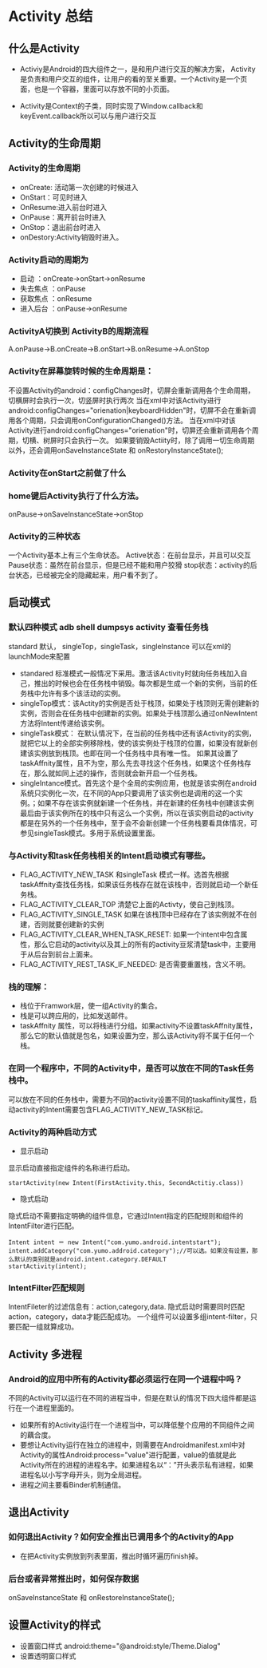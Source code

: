 # Activity 总结

## 什么是Activity 

* Activiy是Android的四大组件之一，是和用户进行交互的解决方案，
  Activity是负责和用户交互的组件，让用户的看的至关重要。一个Activity是一个页面，也是一个容器，里面可以存放不同的小页面。
  
* Activity是Context的子类，同时实现了Window.callback和keyEvent.callback所以可以与用户进行交互

## Activity的生命周期
     
### Activity的生命周期

* onCreate: 活动第一次创建的时候进入
* OnStart：可见时进入
* OnResume:进入前台时进入
* OnPause：离开前台时进入
* OnStop：退出前台时进入
* onDestory:Activity销毁时进入。

### Activity启动的周期为

* 启动 ：onCreate->onStart->onResume
* 失去焦点 ：onPause
* 获取焦点 ：onResume
* 进入后台 ：onPause->onResume

### ActivityA切换到 ActivityB的周期流程

A.onPause->B.onCreate->B.onStart->B.onResume->A.onStop

### Activity在屏幕旋转时候的生命周期是：

不设置Activity的android：configChanges时，切屏会重新调用各个生命周期，切横屏时会执行一次，切竖屏时执行两次
当在xml中对该Activity进行android:configChanges="orienation|keyboardHidden"时，切屏不会在重新调用各个周期，只会调用onConfigurationChanged()方法。
当在xml中对该Activity进行android:configChanges="orienation"时，切屏还会重新调用各个周期，切横、树屏时只会执行一次。
如果要销毁Actiity时，除了调用一切生命周期以外，还会调用onSaveInstanceState 和 onRestoryInstanceState();

### Activity在onStart之前做了什么

### home键后Activity执行了什么方法。
  onPause->onSaveInstanceState->onStop

### Activity的三种状态

一个Activity基本上有三个生命状态。
Active状态：在前台显示，并且可以交互
Pause状态：虽然在前台显示，但是已经不能和用户狡猾
stop状态：activity的后台状态，已经被完全的隐藏起来，用户看不到了。

## 启动模式

### 默认四种模式 adb shell dumpsys activity 查看任务栈
standard 默认， singleTop，singleTask，singleInstance  可以在xml的launchMode来配置

* standared 标准模式一般情况下采用。激活该Activity时就向任务栈加入自己，推出的时候也会在任务栈中销毁。每次都是生成一个新的实例，当前的任务栈中允许有多个该活动的实例。
* singleTop模式：该Actity的实例是否处于栈顶，如果处于栈顶则无需创建新的实例，否则会在任务栈中创建新的实例。如果处于栈顶那么通过onNewIntent方法将Intent传递给该实例。
* singleTask模式： 在默认情况下，在当前的任务栈中还有该Activity的实例，就把它以上的全部实例移除栈，使的该实例处于栈顶的位置，如果没有就新创建该实例放到栈顶。也即在同一个任务栈中具有唯一性。
                               如果其设置了taskAffnity属性，且不为空，那么先去寻找这个任务栈，如果这个任务栈存在，那么就如同上述的操作，否则就会新开启一个任务栈。
* singleIntance模式。首先这个是个全局的实例应用，也就是该实例在android系统只实例化一次，在不同的App只要调用了该实例也是调用的这一个实例。；如果不存在该实例就新建一个任务栈，并在新建的任务栈中创建该实例最后由于该实例所在的栈中只有这么一个实例，所以在该实例启动的activity都是在另外的一个任务栈中，至于会不会新创建一个任务栈要看具体情况，可参见singleTask模式。多用于系统设置里面。
### 与Activity和task任务栈相关的Intent启动模式有哪些。
* FLAG_ACTIVITY_NEW_TASK 和singleTask 模式一样。选首先根据taskAffnity查找任务栈，如果该任务栈存在就在该栈中，否则就启动一个新任务栈。
* FLAG_ACTIVITY_CLEAR_TOP 清楚它上面的Activty，使自己到栈顶。
* FLAG_ACTIVITY_SINGLE_TASK 如果在该栈顶中已经存在了该实例就不在创建，否则就要创建新的实例
* FLAG_ACTIVITY_CLEAR_WHEN_TASK_RESET: 如果一个intent中包含属性，那么它启动的activity以及其上的所有的activity豆浆清楚task中，主要用于从后台到前台上面来。
* FLAG_ACTIVITY_REST_TASK_IF_NEEDED: 是否需要重置栈，含义不明。
### 栈的理解：
 * 栈位于Framwork层，使一组Activity的集合。
 * 栈是可以跨应用的，比如发送邮件。
 * taskAffnity 属性，可以将栈进行分组。如果activity不设置taskAffnity属性，那么它的默认值就是包名，如果设置为空，那么该Activity将不属于任何一个栈。

### 在同一个程序中，不同的Activity中，是否可以放在不同的Task任务栈中。

可以放在不同的任务栈中，需要为不同的activity设置不同的taskaffinity属性，启动activity的Intent需要包含FLAG_ACTIVITY_NEW_TASK标记。

### Activity的两种启动方式

* 显示启动 

显示启动直接指定组件的名称进行启动。
  
  `startActivity(new Intent(FirstActivity.this, SecondActitiy.class))`
  
* 隐式启动
  
隐式启动不需要指定明确的组件信息，它通过Intent指定的匹配规则和组件的IntentFilter进行匹配。

```
Intent intent ＝ new Intent("com.yumo.android.intentstart");
intent.addCategory("com.yumo.addroid.category");//可以选。如果没有设置，那么默认的类别就是android.intent.category.DEFAULT
startActivity(intent);
```

### IntentFilter匹配规则

IntentFileter的过滤信息有：action,category,data.
隐式启动时需要同时匹配action，category，data才能匹配成功。
一个组件可以设置多组intent-filter，只要匹配一组就算成功。

## Activity 多进程

### Android的应用中所有的Activity都必须运行在同一个进程中吗？
不同的Activity可以运行在不同的进程当中，但是在默认的情况下四大组件都是运行在一个进程里面的。

* 如果所有的Activity运行在一个进程当中，可以降低整个应用的不同组件之间的藕合度。
* 要想让Activity运行在独立的进程中，则需要在Androidmanifest.xml中对Activity的属性Android:process="value"进行配置，value的值就是此Activity所在的进程的进程名字。如果进程名以“：”开头表示私有进程，如果进程名以小写字母开头，则为全局进程。
* 进程之间主要看Binder机制通信。

## 退出Activity

### 如何退出Activity？如何安全推出已调用多个的Activity的App
* 在把Activity实例放到列表里面，推出时循环遍历finish掉。

### 后台或者异常推出时，如何保存数据

onSaveInstanceState 和 onRestoreInstanceState();

## 设置Activity的样式

* 设置窗口样式
android:theme="@android:style/Theme.Dialog"
* 设置透明窗口样式
  





































